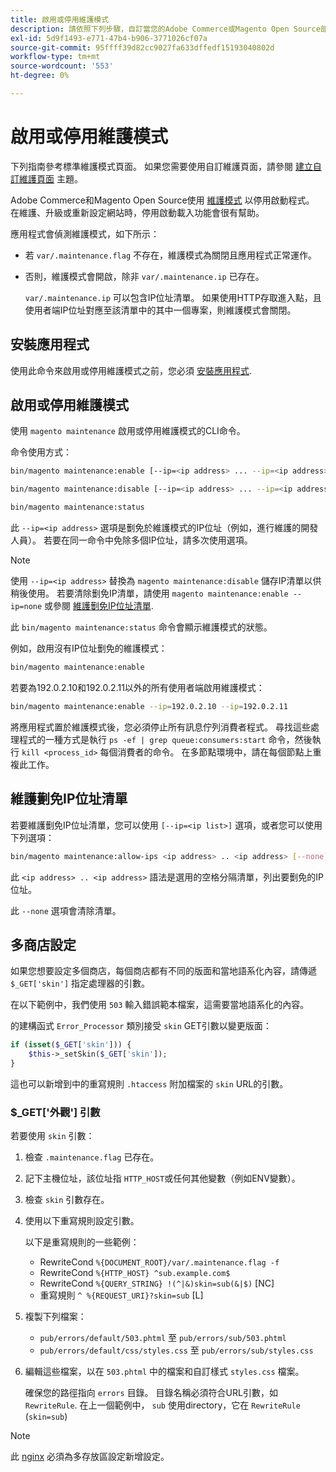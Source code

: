```yaml
---
title: 啟用或停用維護模式
description: 請依照下列步驟，自訂當您的Adobe Commerce或Magento Open Source部署因維護而停止時，客戶會看到的內容。
exl-id: 5d9f1493-e771-47b4-b906-3771026cf07a
source-git-commit: 95ffff39d82cc9027fa633dffedf15193040802d
workflow-type: tm+mt
source-wordcount: '553'
ht-degree: 0%

---
```


# 啟用或停用維護模式

下列指南參考標準維護模式頁面。 如果您需要使用自訂維護頁面，請參閱 [建立自訂維護頁面](../../upgrade/troubleshooting/maintenance-mode-options.md) 主題。

Adobe Commerce和Magento Open Source使用 [維護模式](../../configuration/bootstrap/application-modes.md#maintenance-mode) 以停用啟動程式。 在維護、升級或重新設定網站時，停用啟動載入功能會很有幫助。

應用程式會偵測維護模式，如下所示：

* 若 `var/.maintenance.flag` 不存在，維護模式為關閉且應用程式正常運作。
* 否則，維護模式會開啟，除非 `var/.maintenance.ip` 已存在。

   `var/.maintenance.ip` 可以包含IP位址清單。 如果使用HTTP存取進入點，且使用者端IP位址對應至該清單中的其中一個專案，則維護模式會關閉。

## 安裝應用程式

使用此命令來啟用或停用維護模式之前，您必須 [安裝應用程式](../advanced.md).

## 啟用或停用維護模式

使用 `magento maintenance` 啟用或停用維護模式的CLI命令。

命令使用方式：

```bash
bin/magento maintenance:enable [--ip=<ip address> ... --ip=<ip address>] | [ip=none]
```

```bash
bin/magento maintenance:disable [--ip=<ip address> ... --ip=<ip address>] | [ip=none]
```

```bash
bin/magento maintenance:status
```

此 `--ip=<ip address>` 選項是劐免於維護模式的IP位址（例如，進行維護的開發人員）。 若要在同一命令中免除多個IP位址，請多次使用選項。

>[!NOTE]
>
>使用 `--ip=<ip address>` 替換為 `magento maintenance:disable` 儲存IP清單以供稍後使用。 若要清除劐免IP清單，請使用 `magento maintenance:enable --ip=none` 或參閱 [維護劐免IP位址清單](#maintain-the-list-of-exempt-ip-addresses).

此 `bin/magento maintenance:status` 命令會顯示維護模式的狀態。

例如，啟用沒有IP位址劐免的維護模式：

```bash
bin/magento maintenance:enable
```

若要為192.0.2.10和192.0.2.11以外的所有使用者端啟用維護模式：

```bash
bin/magento maintenance:enable --ip=192.0.2.10 --ip=192.0.2.11
```

將應用程式置於維護模式後，您必須停止所有訊息佇列消費者程式。
尋找這些處理程式的一種方式是執行 `ps -ef | grep queue:consumers:start` 命令，然後執行 `kill <process_id>` 每個消費者的命令。 在多節點環境中，請在每個節點上重複此工作。

## 維護劐免IP位址清單

若要維護劐免IP位址清單，您可以使用 `[--ip=<ip list>]` 選項，或者您可以使用下列選項：

```bash
bin/magento maintenance:allow-ips <ip address> .. <ip address> [--none]
```

此 `<ip address> .. <ip address>` 語法是選用的空格分隔清單，列出要劐免的IP位址。

此 `--none` 選項會清除清單。

## 多商店設定

<!-- To set up multiple stores, each with a different layout and localized content, create a skin for each and put it into `pub/errors/{name}` where `{name}` is the store code. To distinguish between stores and websites with the same instance, use `pub/errors/{type}-{name}` where `{type}` is either `store` or `website` and matches the `MAGE_RUN_TYPE` in your server configuration. Another option is to pass the `$_GET['skin']` parameter to the intended processor. This method requires a specific configuration on your server. -->
<!-- Replace the line below with the commented text after https://github.com/magento/magento2/pull/35095 is merged. -->

如果您想要設定多個商店，每個商店都有不同的版面和當地語系化內容，請傳遞 `$_GET['skin']` 指定處理器的引數。

在以下範例中，我們使用 `503` 輸入錯誤範本檔案，這需要當地語系化的內容。

的建構函式 `Error_Processor` 類別接受 `skin` GET引數以變更版面：

```php
if (isset($_GET['skin'])) {
    $this->_setSkin($_GET['skin']);
}
```

這也可以新增到中的重寫規則 `.htaccess` 附加檔案的 `skin` URL的引數。

### $_GET[&#39;外觀&#39;] 引數

若要使用 `skin` 引數：

1. 檢查 `.maintenance.flag` 已存在。
1. 記下主機位址，該位址指 `HTTP_HOST`或任何其他變數（例如ENV變數）。
1. 檢查 `skin` 引數存在。
1. 使用以下重寫規則設定引數。

   以下是重寫規則的一些範例：

   * RewriteCond `%{DOCUMENT_ROOT}/var/.maintenance.flag -f`
   * RewriteCond `%{HTTP_HOST} ^sub.example.com$`
   * RewriteCond `%{QUERY_STRING} !(^|&)skin=sub(&|$)` [NC]
   * 重寫規則 `^ %{REQUEST_URI}?skin=sub` [L]

1. 複製下列檔案：

   * `pub/errors/default/503.phtml` 至 `pub/errors/sub/503.phtml`
   * `pub/errors/default/css/styles.css` 至 `pub/errors/sub/styles.css`

1. 編輯這些檔案，以在 `503.phtml` 中的檔案和自訂樣式 `styles.css` 檔案。

   確保您的路徑指向 `errors` 目錄。 目錄名稱必須符合URL引數，如 `RewriteRule`. 在上一個範例中， `sub` 使用directory，它在 `RewriteRule` (`skin=sub`)

>[!NOTE]
>
>此 [nginx](../../configuration/multi-sites/ms-nginx.md) 必須為多存放區設定新增設定。
